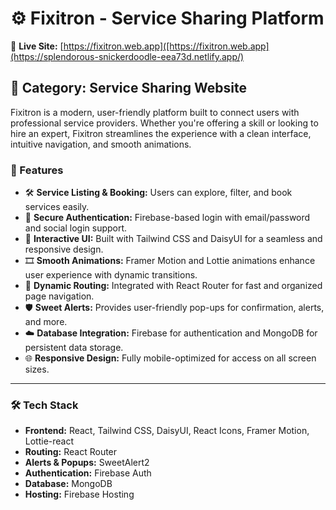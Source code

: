 # ⚙️ Fixitron - Service Sharing Platform

🔗 **Live Site:** [https://fixitron.web.app]([https://fixitron.web.app](https://splendorous-snickerdoodle-eea73d.netlify.app/)

## 📁 Category: Service Sharing Website

Fixitron is a modern, user-friendly platform built to connect users with professional service providers. Whether you're offering a skill or looking to hire an expert, Fixitron streamlines the experience with a clean interface, intuitive navigation, and smooth animations.

### 🚀 Features

- 🛠 **Service Listing & Booking:** Users can explore, filter, and book services easily.
- 🔐 **Secure Authentication:** Firebase-based login with email/password and social login support.
- 💬 **Interactive UI:** Built with Tailwind CSS and DaisyUI for a seamless and responsive design.
- 🎞 **Smooth Animations:** Framer Motion and Lottie animations enhance user experience with dynamic transitions.
- 📍 **Dynamic Routing:** Integrated with React Router for fast and organized page navigation.
- 🛡️ **Sweet Alerts:** Provides user-friendly pop-ups for confirmation, alerts, and more.
- ☁️ **Database Integration:** Firebase for authentication and MongoDB for persistent data storage.
- 🌐 **Responsive Design:** Fully mobile-optimized for access on all screen sizes.

---

### 🛠 Tech Stack

- **Frontend:** React, Tailwind CSS, DaisyUI, React Icons, Framer Motion, Lottie-react
- **Routing:** React Router
- **Alerts & Popups:** SweetAlert2
- **Authentication:** Firebase Auth
- **Database:** MongoDB
- **Hosting:** Firebase Hosting


